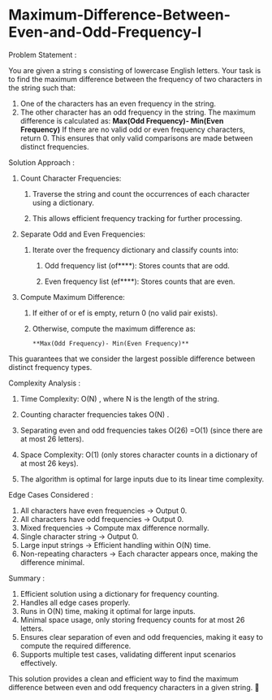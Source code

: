 # Maximum-Difference-Between-Even-and-Odd-Frequency-I

Problem Statement :


You are given a string s consisting of lowercase English letters. Your task is to find the maximum difference between the frequency of two characters in the string such that:
1. One of the characters has an even frequency in the string.
2. The other character has an odd frequency in the string.
The maximum difference is calculated as:
**Max(Odd Frequency)- Min(Even Frequency)**
If there are no valid odd or even frequency characters, return 0. This ensures that only valid comparisons are made between distinct frequencies.

Solution Approach :


1. Count Character Frequencies:

    1. Traverse the string and count the occurrences of each character using a dictionary.
  
    2. This allows efficient frequency tracking for further processing.

2. Separate Odd and Even Frequencies:

   1. Iterate over the frequency dictionary and classify counts into:

        1. Odd frequency list (of****): Stores counts that are odd.

        2. Even frequency list (ef****): Stores counts that are even.

3. Compute Maximum Difference:

   1. If either of or ef is empty, return 0 (no valid pair exists).
   2. Otherwise, compute the maximum difference as:

          **Max(Odd Frequency)- Min(Even Frequency)**

This guarantees that we consider the largest possible difference between distinct frequency types.

Complexity Analysis :

1. Time Complexity: O(N) , where N is the length of the string.

1. Counting character frequencies takes O(N) .

2. Separating even and odd frequencies takes O(26) =O(1) (since there are at most 26 letters).

2. Space Complexity: O(1) (only stores character counts in a dictionary of at most 26 keys).
3. The algorithm is optimal for large inputs due to its linear time complexity.

Edge Cases Considered :


1. All characters have even frequencies → Output 0.
2. All characters have odd frequencies → Output 0.
3. Mixed frequencies → Compute max difference normally.
4. Single character string → Output 0.
5. Large input strings → Efficient handling within O(N) time.
6. Non-repeating characters → Each character appears once, making the difference minimal.

Summary :


1. Efficient solution using a dictionary for frequency counting.
2. Handles all edge cases properly.
3. Runs in O(N) time, making it optimal for large inputs.
4. Minimal space usage, only storing frequency counts for at most 26 letters.
5. Ensures clear separation of even and odd frequencies, making it easy to compute the required difference.
6. Supports multiple test cases, validating different input scenarios effectively.

This solution provides a clean and efficient way to find the maximum difference between even and odd frequency characters in a given string. 🚀

